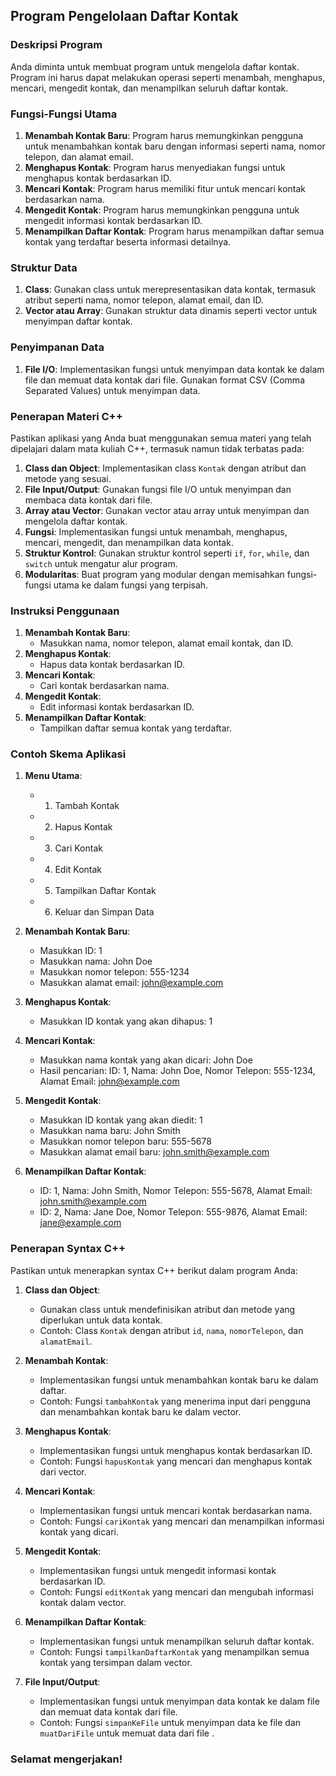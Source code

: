 ## Program Pengelolaan Daftar Kontak

### Deskripsi Program
Anda diminta untuk membuat program untuk mengelola daftar kontak. Program ini harus dapat melakukan operasi seperti menambah, menghapus, mencari, mengedit kontak, dan menampilkan seluruh daftar kontak.

### Fungsi-Fungsi Utama
1. **Menambah Kontak Baru**: Program harus memungkinkan pengguna untuk menambahkan kontak baru dengan informasi seperti nama, nomor telepon, dan alamat email.
2. **Menghapus Kontak**: Program harus menyediakan fungsi untuk menghapus kontak berdasarkan ID.
3. **Mencari Kontak**: Program harus memiliki fitur untuk mencari kontak berdasarkan nama.
4. **Mengedit Kontak**: Program harus memungkinkan pengguna untuk mengedit informasi kontak berdasarkan ID.
5. **Menampilkan Daftar Kontak**: Program harus menampilkan daftar semua kontak yang terdaftar beserta informasi detailnya.

### Struktur Data
1. **Class**: Gunakan class untuk merepresentasikan data kontak, termasuk atribut seperti nama, nomor telepon, alamat email, dan ID.
2. **Vector atau Array**: Gunakan struktur data dinamis seperti vector untuk menyimpan daftar kontak.

### Penyimpanan Data
1. **File I/O**: Implementasikan fungsi untuk menyimpan data kontak ke dalam file dan memuat data kontak dari file. Gunakan format CSV (Comma Separated Values) untuk menyimpan data.

### Penerapan Materi C++
Pastikan aplikasi yang Anda buat menggunakan semua materi yang telah dipelajari dalam mata kuliah C++, termasuk namun tidak terbatas pada:

1. **Class dan Object**: Implementasikan class `Kontak` dengan atribut dan metode yang sesuai.
2. **File Input/Output**: Gunakan fungsi file I/O untuk menyimpan dan membaca data kontak dari file.
3. **Array atau Vector**: Gunakan vector atau array untuk menyimpan dan mengelola daftar kontak.
4. **Fungsi**: Implementasikan fungsi untuk menambah, menghapus, mencari, mengedit, dan menampilkan data kontak.
5. **Struktur Kontrol**: Gunakan struktur kontrol seperti `if`, `for`, `while`, dan `switch` untuk mengatur alur program.
6. **Modularitas**: Buat program yang modular dengan memisahkan fungsi-fungsi utama ke dalam fungsi yang terpisah.

### Instruksi Penggunaan
1. **Menambah Kontak Baru**:
   - Masukkan nama, nomor telepon, alamat email kontak, dan ID.
2. **Menghapus Kontak**:
   - Hapus data kontak berdasarkan ID.
3. **Mencari Kontak**:
   - Cari kontak berdasarkan nama.
4. **Mengedit Kontak**:
   - Edit informasi kontak berdasarkan ID.
5. **Menampilkan Daftar Kontak**:
   - Tampilkan daftar semua kontak yang terdaftar.

### Contoh Skema Aplikasi
1. **Menu Utama**:
   - 1. Tambah Kontak
   - 2. Hapus Kontak
   - 3. Cari Kontak
   - 4. Edit Kontak
   - 5. Tampilkan Daftar Kontak
   - 6. Keluar dan Simpan Data

2. **Menambah Kontak Baru**:
   - Masukkan ID: 1
   - Masukkan nama: John Doe
   - Masukkan nomor telepon: 555-1234
   - Masukkan alamat email: john@example.com

3. **Menghapus Kontak**:
   - Masukkan ID kontak yang akan dihapus: 1

4. **Mencari Kontak**:
   - Masukkan nama kontak yang akan dicari: John Doe
   - Hasil pencarian: ID: 1, Nama: John Doe, Nomor Telepon: 555-1234, Alamat Email: john@example.com

5. **Mengedit Kontak**:
   - Masukkan ID kontak yang akan diedit: 1
   - Masukkan nama baru: John Smith
   - Masukkan nomor telepon baru: 555-5678
   - Masukkan alamat email baru: john.smith@example.com

6. **Menampilkan Daftar Kontak**:
   - ID: 1, Nama: John Smith, Nomor Telepon: 555-5678, Alamat Email: john.smith@example.com
   - ID: 2, Nama: Jane Doe, Nomor Telepon: 555-9876, Alamat Email: jane@example.com

### Penerapan Syntax C++
Pastikan untuk menerapkan syntax C++ berikut dalam program Anda:

1. **Class dan Object**:
   - Gunakan class untuk mendefinisikan atribut dan metode yang diperlukan untuk data kontak.
   - Contoh: Class `Kontak` dengan atribut `id`, `nama`, `nomorTelepon`, dan `alamatEmail`.

2. **Menambah Kontak**:
   - Implementasikan fungsi untuk menambahkan kontak baru ke dalam daftar.
   - Contoh: Fungsi `tambahKontak` yang menerima input dari pengguna dan menambahkan kontak baru ke dalam vector.

3. **Menghapus Kontak**:
   - Implementasikan fungsi untuk menghapus kontak berdasarkan ID.
   - Contoh: Fungsi `hapusKontak` yang mencari dan menghapus kontak dari vector.

4. **Mencari Kontak**:
   - Implementasikan fungsi untuk mencari kontak berdasarkan nama.
   - Contoh: Fungsi `cariKontak` yang mencari dan menampilkan informasi kontak yang dicari.

5. **Mengedit Kontak**:
   - Implementasikan fungsi untuk mengedit informasi kontak berdasarkan ID.
   - Contoh: Fungsi `editKontak` yang mencari dan mengubah informasi kontak dalam vector.

6. **Menampilkan Daftar Kontak**:
   - Implementasikan fungsi untuk menampilkan seluruh daftar kontak.
   - Contoh: Fungsi `tampilkanDaftarKontak` yang menampilkan semua kontak yang tersimpan dalam vector.

7. **File Input/Output**:
   - Implementasikan fungsi untuk menyimpan data kontak ke dalam file dan memuat data kontak dari file.
   - Contoh: Fungsi `simpanKeFile` untuk menyimpan data ke file  dan `muatDariFile` untuk memuat data dari file .

### Selamat mengerjakan!